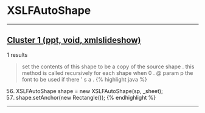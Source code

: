 # XSLFAutoShape

***

## [Cluster 1 (ppt, void, xmlslideshow)](./1)
1 results
> set the contents of this shape to be a copy of the source shape . this method is called recursively for each shape when 0 . @ param p the font to be used if there ' s a . 
{% highlight java %}
56. XSLFAutoShape shape = new XSLFAutoShape(sp, _sheet);
57. shape.setAnchor(new Rectangle());
{% endhighlight %}

***

